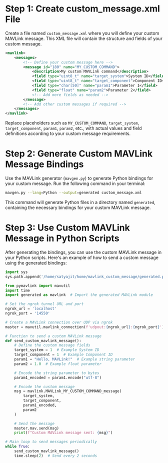 # Step 1: Create custom_message.xml File

Create a file named `custom_message.xml` where you will define your custom MAVLink message. This XML file will contain the structure and fields of your custom message.

```xml
<mavlink>
    <messages>
        <!-- Define your custom message here -->
        <message id="180" name="MY_CUSTOM_COMMAND">
            <description>My custom MAVLink command</description>
            <field type="uint8_t" name="target_system">System ID</field>
            <field type="uint8_t" name="target_component">Component ID</field>
            <field type="char[50]" name="param1">Parameter 1</field>
            <field type="float" name="param2">Parameter 2</field>
            <!-- Add more fields as needed -->
        </message>
        <!-- Add other custom messages if required -->
    </messages>
</mavlink>
```

Replace placeholders such as `MY_CUSTOM_COMMAND`, `target_system`, `target_component`, `param1`, `param2`, etc., with actual values and field definitions according to your custom message requirements.

# Step 2: Generate Custom MAVLink Message Bindings

Use the MAVLink generator (`mavgen.py`) to generate Python bindings for your custom message. Run the following command in your terminal:

```bash
mavgen.py --lang=Python --output=generated custom_message.xml
```

This command will generate Python files in a directory named `generated`, containing the necessary bindings for your custom MAVLink message.

# Step 3: Use Custom MAVLink Message in Python Scripts

After generating the bindings, you can use the custom MAVLink message in your Python scripts. Here's an example of how to send a custom message using the generated bindings:

```python
import sys
sys.path.append('/home/satyajit/home/mavlink_custom_message/generated.py')  # Include the path to the generated directory

from pymavlink import mavutil
import time
import generated as mavlink  # Import the generated MAVLink module

# Set the ngrok tunnel URL and port
ngrok_url = 'localhost'
ngrok_port = '14550'

# Create a MAVLink connection over UDP via ngrok
master = mavutil.mavlink_connection(f'udpout:{ngrok_url}:{ngrok_port}')

# Function to send a custom MAVLink message
def send_custom_mavlink_message():
    # Define the custom message fields
    target_system = 1  # Example System ID
    target_component = 1  # Example Component ID
    param1 = "Hello, MAVLink!"  # Example string parameter
    param2 = 1.0  # Example float parameter

    # Encode the string parameter to bytes
    param1_encoded = param1.encode("utf-8")

    # Encode the custom message
    msg = mavlink.MAVLink_MY_CUSTOM_COMMAND_message(
        target_system,
        target_component,
        param1_encoded,
        param2
    )

    # Send the message
    master.mav.send(msg)
    print(f"Custom MAVLink message sent: {msg}")

# Main loop to send messages periodically
while True:
    send_custom_mavlink_message()
    time.sleep(2)  # Send every 2 seconds
```

